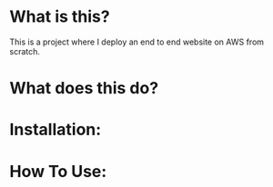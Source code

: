 # What is this?
This is a project where I deploy an end to end website on AWS from scratch.

# What does this do?

# Installation:

# How To Use:

